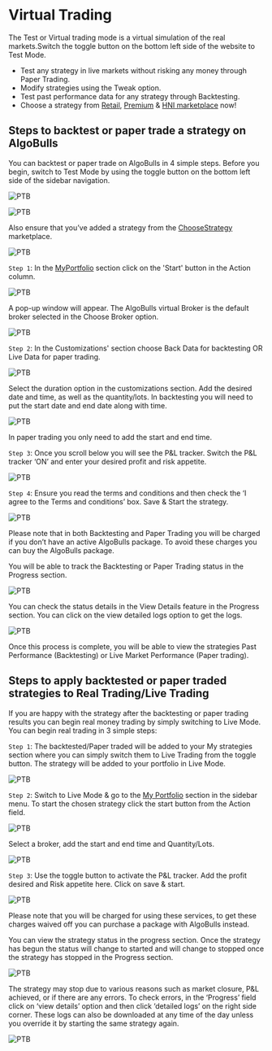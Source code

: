 # Virtual Trading

The Test or Virtual trading mode is a virtual simulation of the real markets.Switch the toggle button on the bottom left side of the website to Test Mode. 

* Test any strategy in live markets without risking any money through Paper Trading. 
* Modify strategies using the Tweak option.
* Test past performance data for any strategy through Backtesting. 
* Choose a strategy from [Retail](https://app.algobulls.com/marketplace/category/retail), [Premium](https://app.algobulls.com/marketplace/category/premium) & [HNI marketplace](https://app.algobulls.com/marketplace/category/hni) now! 

## Steps to backtest or paper trade a strategy on AlgoBulls

You can backtest or paper trade on AlgoBulls in 4 simple steps. Before you begin, switch to Test Mode by using the toggle button on the bottom left side of the sidebar navigation.

![PTB](imgs/ptb1.png)

![PTB](imgs/ptb2.png)

Also ensure that you’ve added a strategy from the [ChooseStrategy](choose-strategy.md) marketplace. 

![PTB](imgs/ptb3.png)

`Step 1`: In the [MyPortfolio](live-trading.md) section click on the 'Start' button in the Action column. 

![PTB](imgs/ptb4.png)

A pop-up window will appear. The AlgoBulls virtual Broker is the default broker selected in the Choose Broker option.

![PTB](imgs/ptb5.png)

`Step 2`: In the Customizations' section choose Back Data for backtesting OR Live Data for paper trading. 

![PTB](imgs/ptb6.png)

Select the duration option in the customizations section. Add the desired date and time, as well as the quantity/lots. In backtesting you will need to put the start date and end date along with time. 

![PTB](imgs/ptb7.png)

In paper trading you only need to add the start and end time. 

`Step 3`: Once you scroll below you will see the P&L tracker. Switch the P&L tracker ‘ON’ and enter your desired profit and risk appetite. 

![PTB](imgs/ptb8.png)

`Step 4`: Ensure you read the terms and conditions and then check the ‘I agree to the Terms and conditions’ box. Save & Start the strategy.

![PTB](imgs/ptb9.png)

Please note that in both Backtesting and Paper Trading you will be charged if you don’t have an active AlgoBulls package. To avoid these charges you can buy the AlgoBulls package. 


You will be able to track the Backtesting or Paper Trading status in the Progress section.

![PTB](imgs/ptb10.png)

You can check the status details in the View Details feature in the Progress section. You can click on the view detailed logs option to get the logs. 

![PTB](imgs/ptb11.png)

Once this process is complete, you will be able to view the strategies Past Performance (Backtesting) or Live Market Performance (Paper trading).

## Steps to apply backtested or paper traded strategies to Real Trading/Live Trading

If you are happy with the strategy after the backtesting or paper trading results you can begin real money trading by simply switching to Live Mode. You can begin real trading in 3 simple steps:  

`Step 1`: The backtested/Paper traded will be added to your My strategies section where you can simply switch them to Live Trading from the toggle button. The strategy will be added to your portfolio in Live Mode.

![PTB](imgs/ptb12.png)

`Step 2`: Switch to Live Mode & go to the [My Portfolio](live-trading.md) section in the sidebar menu. To start the chosen strategy click the start button from the Action field.

![PTB](imgs/ptb13.png)

Select a broker, add the start and end time and Quantity/Lots. 

![PTB](imgs/ptb14.png)

`Step 3`: Use the toggle button to activate the P&L tracker. Add the profit desired and Risk appetite here. Click on save & start.  

![PTB](imgs/ptb15.png)

Please note that you will be charged for using these services, to get these charges waived off you can purchase a package with AlgoBulls instead. 

You can view the strategy status in the progress section. Once the strategy has begun the status will change to started and will change to stopped once the strategy has stopped in the Progress section. 

![PTB](imgs/ptb16.png)

The strategy may stop due to various reasons such as market closure, P&L achieved, or if there are any errors. To check errors, in the ‘Progress’ field click on ‘view details’ option and then click  ‘detailed logs’ on the right side corner. These logs can also be downloaded at any time of the day unless you override it by starting the same strategy again.

![PTB](imgs/ptb17.png)